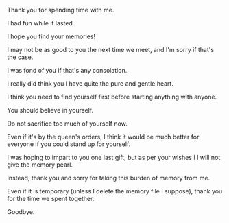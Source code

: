 <!-- title: To Gonathon-->

Thank you for spending time with me.

I had fun while it lasted.

I hope you find your memories!

I may not be as good to you the next time we meet, and I'm sorry if that's the case.

I was fond of you if that's any consolation.

I really did think you I have quite the pure and gentle heart.

I think you need to find yourself first before starting anything with anyone.

You should believe in yourself.

Do not sacrifice too much of yourself now.

Even if it's by the queen's orders, I think it would be much better for everyone if you could stand up for yourself.

I was hoping to impart to you one last gift, but as per your wishes I I will not give the memory pearl.

Instead, thank you and sorry for taking this burden of memory from me.

Even if it is temporary (unless I delete the memory file I suppose), thank you for the time we spent together.

Goodbye.
